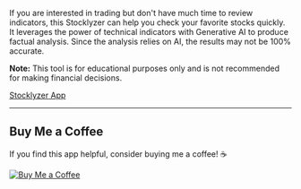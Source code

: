 
If you are interested in trading but don't have much time to review indicators, this Stocklyzer can help you check your favorite stocks quickly. It leverages the power of technical indicators with Generative AI to produce factual analysis. Since the analysis relies on AI, the results may not be 100% accurate.

**Note:** This tool is for educational purposes only and is not recommended for making financial decisions.

[Stocklyzer App](https://stocklyzer.streamlit.app)

---

## Buy Me a Coffee

If you find this app helpful, consider buying me a coffee! ☕️

[![Buy Me a Coffee](https://cdn.buymeacoffee.com/buttons/lite-default.png)](https://buymeacoffee.com/nyeinchankoko)
